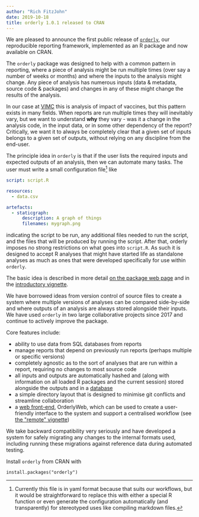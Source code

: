 ```yaml
---
author: "Rich FitzJohn"
date: 2019-10-18
title: orderly 1.0.1 released to CRAN
---
```


We are pleased to announce the first public release of [`orderly`](https://vimc.github.io/orderly), our reproducible reporting framework, implemented as an R package and now available on CRAN.

The `orderly` package was designed to help with a common pattern in reporting, where a piece of analysis might be run multiple times (over say a number of weeks or months) and where the inputs to the analysis might change.  Any piece of analysis has numerous inputs (data & metadata, source code & packages) and changes in any of these might change the results of the analysis.

In our case at [VIMC](https://www.vaccineimpact.org) this is analysis of impact of vaccines, but this pattern exists in many fields.  When reports are run multiple times they will inevitably vary, but we want to understand **why** they vary - was it a change in the analysis code, in the input data, or in some other dependency of the report?  Critically, we want it to always be completely clear that a given set of inputs belongs to a given set of outputs, without relying on any discipline from the end-user.

The principle idea in `orderly` is that if the user lists the required inputs and expected outputs of an analysis, then we can automate many tasks.  The user must write a small configuration file[^1] like

```yaml
script: script.R

resources:
  - data.csv

artefacts:
  - staticgraph:
      description: A graph of things
      filenames: mygraph.png
```

indicating the script to be run, any additional files needed to run the script, and the files that will be produced by running the script.  After that, orderly imposes no strong restrictions on what goes into `script.R`.  As such it is designed to accept R analyses that might have started life as standalone analyses as much as ones that were developed specifically for use within `orderly`.

The basic idea is described in more detail [on the package web page](https://vimc.github.io/orderly/) and in the [introductory vignette](https://vimc.github.io/orderly/articles/orderly.html).

We have borrowed ideas from version control of source files to create a system where multiple versions of analyses can be compared side-by-side and where outputs of an analysis are always stored alongside their inputs.  We have used `orderly` in two large collaborative projects since 2017 and continue to actively improve the package.

Core features include:

* ability to use data from SQL databases from reports
* manage reports that depend on previously run reports (perhaps multiple or specific versions)
* completely agnostic as to the sort of analyses that are run within a report, requiring no changes to most source code
* all inputs and outputs are automatically hashed and (along with information on all loaded R packages and the current session) stored alongside the outputs and in a [database](https://vimc.github.io/orderly/schema)
* a simple directory layout that is designed to minimise git conflicts and streamline collaboration
* a [web front-end](https://github.com/vimc/orderly-web), OrderlyWeb, which can be used to create a user-friendly interface to the system and support a centralised workflow (see [the "remote" vignette](https://vimc.github.io/orderly/articles/remote.html))

We take backward compatibility very seriously and have developed a system for safely migrating any changes to the internal formats used, including running these migrations against reference data during automated testing.

Install `orderly` from CRAN with

```
install.packages("orderly")
```

[^1]: Currently this file is in yaml format because that suits our workflows, but it would be straightforward to replace this with either a special R function or even generate the configuration automatically (and transparently) for stereotyped uses like compiling markdown files.
